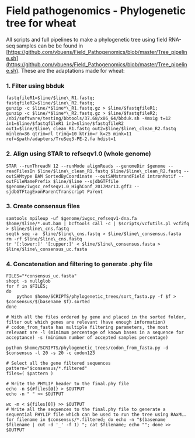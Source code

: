 # Field pathogenomics - Phylogenetic tree for wheat 

All scripts and full pipelines to make a phylogenetic tree using field RNA-seq samples can be be found in [https://github.com/vbuens/Field_Pathogenomics/blob/master/Tree_pipeline.sh](https://github.com/vbuens/Field_Pathogenomics/blob/master/Tree_pipeline.sh). These are the adaptations made for wheat: 

### 1. Filter using bbduk

	fastqfileR1=$line/$line\_R1.fastq;
	fastqfileR2=$line/$line\_R2.fastq;
    gunzip -c $line/*$line*\_R1.fastq.gz > $line/$fastqfileR1;
    gunzip -c $line/*$line*\_R2.fastq.gz > $line/$fastqfileR2;
    /nbi/software/testing/bbtools/37.68/x86_64/bbduk.sh -Xmx1g t=12 in1=$line/$fastqfileR1 in2=$line/$fastqfileR2 out1=$line/$line\_clean_R1.fastq out2=$line/$line\_clean_R2.fastq minlen=36 qtrim=rl trimq=10 ktrim=r k=25 mink=11 ref=$path/adapters/TruSeq3-PE-2.fa hdist=1

### 2. Align using STAR to refseqv1.0 (whole genome)

	STAR --runThreadN 12 --runMode alignReads --genomeDir $genome --readFilesIn $line/$line\_clean_R1.fastq $line/$line\_clean_R2.fastq --outSAMtype BAM SortedByCoordinate --outSAMstrandField intronMotif --outFileNamePrefix $line/$line --sjdbGTFfile $genome/iwgsc_refseqv1.0_HighConf_2017Mar13.gff3 --sjdbGTFtagExonParentTranscript Parent

### 3. Create consensus files

	samtools mpileup -uf $genome/iwgsc_refseqv1-dna.fa $home/$line/*.out.bam | bcftools call -c | $scripts/vcfutils.pl vcf2fq > $line/$line\_cns.fastq
	seqtk seq -a  $line/$line\_cns.fastq > $line/$line\_consensus.fasta
	rm -rf $line/$line\_cns.fastq
	tr '[:lower:]' '[:upper:]' < $line/$line\_consensus.fasta > $line/$line\_consensus_uc.fasta

### 4. Concatenation and filtering to generate .phy file

	FILES="*consensus_uc.fasta"
	shopt -s nullglob
	for f in $FILES;
	do
  		python $home/SCRIPTS/phylogenetic_trees/sort_fasta.py -f $f > $consensus/$(basename $f).sorted
	done 

	# With all the files ordered by gene and placed in the sorted folder, filter out which genes are relevant (have enough information)
	# codon_from_fasta has multiple filtering parameters, the most relevant are -l (minimum percentage of known bases in a sequence for acceptance) -s (minimum number of accepted samples percentage)

	python $home/SCRIPTS/phylogenetic_trees/codon_from_fasta.py -d $consensus -l 20 -s 20 -c codon123

	# Select all the gene filtered sequences
	pattern="$consensus/*.filtered"
	files=( $pattern )

	# Write the PHYLIP header to the final.phy file
	echo -n ${#files[@]} > $OUTPUT
	echo -n " " >> $OUTPUT

	wc -m < ${files[0]} >> $OUTPUT
	# Write all the sequences to the final.phy file to generate a sequential PHYLIP file which can be used to run the tree using RAxML. 
	for filename in $consensus/*.filtered; do echo -n "$(basename $filename | cut -d '_' -f 1) "; cat $filename; echo ""; done >> $OUTPUT
